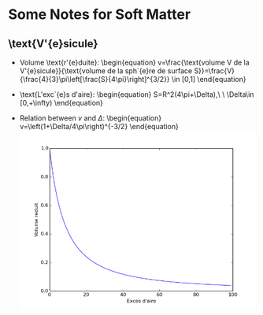 # Some Notes for Soft Matter

## \text{V\'{e}sicule} ##

- Volume \text{r\'{e}duite}: 
  \begin{equation}
    v=\frac{\text{volume V de la V\'{e}sicule}}{\text{volume de la sph\`{e}re de surface S}}=\frac{V}{\frac{4}{3}\pi\left[\frac{S}{4\pi}\right]^{3/2}} \in [0,1]
  \end{equation}

- \text{L'exc\`{e}s d'aire}:
  \begin{equation}
    S=R^2(4\pi+\Delta),\ \ \Delta\in [0,+\infty)
  \end{equation}

- Relation between $v$ and $\Delta$:
  \begin{equation}
    v=\left(1+\Delta/4\pi\right)^{-3/2}
  \end{equation}
  ![Lien entre $v$ et $\Delta$](./src/parameters_relation.png)
